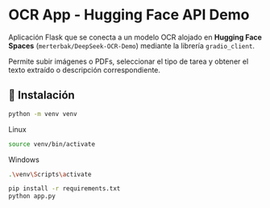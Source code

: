 # OCR App - Hugging Face API Demo

Aplicación Flask que se conecta a un modelo OCR alojado en **Hugging Face Spaces** (`merterbak/DeepSeek-OCR-Demo`) mediante la librería `gradio_client`.

Permite subir imágenes o PDFs, seleccionar el tipo de tarea y obtener el texto extraído o descripción correspondiente.

## 🚀 Instalación

```bash
python -m venv venv
```
Linux
```bash
source venv/bin/activate
```
Windows
```bash
.\venv\Scripts\activate
```
```bash
pip install -r requirements.txt
python app.py
```
